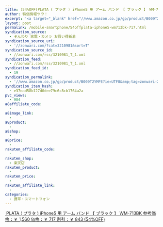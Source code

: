 ```yaml
---
title: (54%OFF)PLATA ( プラタ ) iPhone5 用 アーム バンド 【 ブラック 】 WM-713BK ￥717
author: 特価情報ツウ！
excerpt: '<a target="_blank" href="//www.amazon.co.jp/gp/product/B009T2YMPE?ie=UTF8&amp;tag=zonwari-22&amp;linkCode=as2&amp;camp=247&amp;creative=7399&amp;creativeASIN=B009T2YMPE"><img src="//ecx.images-amazon.com/images/I/41YgFaYq60L._SL100_.jpg"><br>PLATA ( &#12503;&#12521;&#12479; ) iPhone5 &#29992; &#12450;&#12540;&#12512; &#12496;&#12531;&#12489; &#12304; &#12502;&#12521;&#12483;&#12463; &#12305; WM-713BK<br>&#21442;&#32771;&#20385;&#26684;&#65306;&#65509; 1,560<br>&#20385;&#26684;&#65306;&#65509; 717<br>&#21106;&#24341;&#65306;&#65509; 843 (54%OFF)</a>'
layout: post
permalink: /mobile-smartphone/54offplata-iphone5-wm713bk-717.html
syndication_source:
  - ぞんわり 家電・カメラ お買い得新着
syndication_source_uri:
  - '//zonwari.com/?cat=3210981&sort=T'
syndication_source_id:
  - //zonwari.com/rss/3210981_T_1.xml
syndication_feed:
  - //zonwari.com/rss/3210981_T_1.xml
syndication_feed_id:
  - 19
syndication_permalink:
  - '//www.amazon.co.jp/gp/product/B009T2YMPE?ie=UTF8&amp;tag=zonwari-22&amp;linkCode=as2&amp;camp=247&amp;creative=7399&amp;creativeASIN=B009T2YMPE'
syndication_item_hash:
  - e37ead58b127d0dee79c6c8cb1764a2a
pvc_views:
  - 984
a8affiliate_code:
  -
a8image_link:
  -
a8product:
  -
a8shop:
  -
a8price:
  -
rakuten_affiliate_code:
  -
rakuten_shop:
  - 楽天店
rakuten_product:
  -
rakuten_price:
  -
rakuten_affiliate_link:
  -
categories:
  - 携帯・スマートフォン
---
```

[<img src='//i1.wp.com/ecx.images-amazon.com/images/I/41YgFaYq60L._SL150_.jpg?w=546' title="" alt="" data-recalc-dims="1" />
PLATA ( プラタ ) iPhone5 用 アーム バンド 【 ブラック 】 WM-713BK
参考価格：￥ 1,560
価格：￥ 717
割引：￥ 843 (54%OFF)][1]

 [1]: //www.amazon.co.jp/gp/product/B009T2YMPE?ie=UTF8&#038;tag=tokkajohotsu-22&#038;linkCode=as2&#038;camp=247&#038;creative=7399&#038;creativeASIN=B009T2YMPE